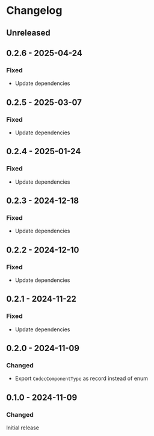 # Changelog

## Unreleased

## 0.2.6 - 2025-04-24

### Fixed

- Update dependencies

## 0.2.5 - 2025-03-07

### Fixed

- Update dependencies

## 0.2.4 - 2025-01-24

### Fixed

- Update dependencies

## 0.2.3 - 2024-12-18

### Fixed

- Update dependencies

## 0.2.2 - 2024-12-10

### Fixed

- Update dependencies

## 0.2.1 - 2024-11-22

### Fixed

- Update dependencies

## 0.2.0 - 2024-11-09

### Changed

- Export `CodecComponentType` as record instead of enum

## 0.1.0 - 2024-11-09

### Changed

Initial release
